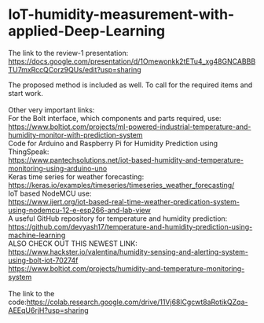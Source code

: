 # IoT-humidity-measurement-with-applied-Deep-Learning

The link to the review-1 presentation:<br>
https://docs.google.com/presentation/d/1Omewonkk2tETu4_xg48GNCABBBTU7mxRccQCorz9QUs/edit?usp=sharing

The proposed method is included as well. To call for the required items and start work.<br><br>
Other very important links:<br>
For the Bolt interface, which components and parts required, use:<br>
https://www.boltiot.com/projects/ml-powered-industrial-temperature-and-humidity-monitor-with-prediction-system<br>
Code for Arduino and Raspberry Pi for Humidity Prediction using ThingSpeak:<br>
https://www.pantechsolutions.net/iot-based-humidity-and-temperature-monitoring-using-arduino-uno <br>
Keras time series for weather forecasting:<br>
https://keras.io/examples/timeseries/timeseries_weather_forecasting/ <br>
IoT based NodeMCU use:<br>
https://www.ijert.org/iot-based-real-time-weather-predication-system-using-nodemcu-12-e-esp266-and-lab-view <br>
A useful GitHub repository for temperature and humidity prediction:<br>
https://github.com/devyash17/temperature-and-humidity-prediction-using-machine-learning <br>
ALSO CHECK OUT THIS NEWEST LINK:<br>
https://www.hackster.io/valentina/humidity-sensing-and-alerting-system-using-bolt-iot-70274f<br>
https://www.boltiot.com/projects/humidity-and-temperature-monitoring-system<br>
<br>
The link to the code:https://colab.research.google.com/drive/11Vj68lCgcwt8aRotikQZqa-AEEqU6rjH?usp=sharing<br>
